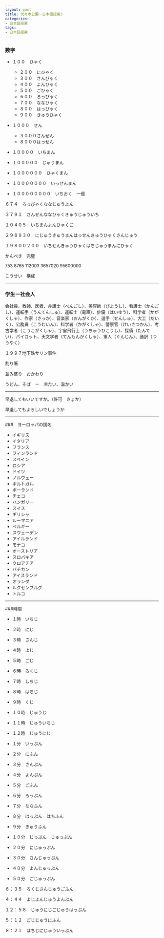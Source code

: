 ```yaml
---
layout: post
title: 代々木公園ー日本語授業3
categories:
- 日本語授業
tags:
- 日本語授業
---
```


### 数字

* １００　ひゃく
	* ２００　にひゃく
	* ３００　さんびゃく
	* ４００　よんひゃく
	* ５００　ごひゃく
	* ６００　ろっぴゃく
	* ７００　ななひゃく
	* ８００　はっぴゃく
	* ９００　きゅうひゃく
	
* １０００　せん
	* ３０００さんぜん
	* ８０００はっせん

* １００００　いちまん

* １０００００　じゅうまん

* １００００００　ひゃくまん

* １０００００００　いっせんまん

* １００００００００　いちおく　一億

６７４　ろっぴゃくななじゅうよん

３７９１　さんぜんななひゃくきゅうじゅういち

１０４０５　いちまんよんひゃくご

２９８９３０　にじゅうきゅうまんはっせんきゅうひゃくさんじゅう

１９８００２００　いちせんきゅうひゃくはちじゅうまんにひゃく

かんぺき　完璧

753 8765 112003 3657020 95600000

こうせい　構成

---
### 学生ー社会人

会社員、教師、医者、弁護士（べんごし）、美容師（びようし）、看護士（かんごし）、運転手（うんてんしゅ）、運転士（電車）、俳優（はいゆう）、科学者（かがくしゃ）、作家（さっか）、音楽家（おんがくか）、選手（せんしゅ）、大工（だいく）、公務員（こうむいん）、科学者（かがくしゃ）、警察官（けいさつかん）、考古学者（こうこがくしゃ）、宇宙飛行士（うちゅうひこうし）、探偵（たんてい）、パイロット、天文学者（てんもんがくしゃ）、軍人（ぐんじん）、通訳（つうやく）

１９９７地下鉄サリン事件

割り箸

並み盛り　おかわり

うどん、そば　ー　冷たい、温かい

---
早退してもいいですか。（許可　きょか）

早退してもよろしいでしょうか

---
###　ヨーロッパの国名
* イギリス
* イタリア
* フランス
* フィンランド
* スペイン
* ロシア
* ドイツ
* ノルウェー
* ポルトガル
* ポーランド
* チェコ
* ハンガリー
* スイス
* ギリシャ
* ルーマニア
* ベルギー
* スウェーデン
* アイルランド
* モナコ
* オーストリア
* スロバキア
* クロアチア
* バチカン
* アイスランド
* オランダ
* ルクセンブルグ
* トルコ

---
###時間
* １時　いちじ
* ２時　にじ
* ３時　さんじ
* ４時　よじ
* ５時　ごじ
* ６時　ろくじ
* ７時　しちじ
* ８時　はちじ
* ９時　くじ
* １０時　じゅうじ
* １１時　じゅういちじ
* １２時　じゅうにじ

* １分　いっぷん
* ２分　にふん
* ３分　さんぷん
* ４分　よんぷん
* ５分　ごふん
* ６分　ろっぷん
* ７分　ななふん
* ８分　はっぷん　はちふん
* ９分　きゅうふん
* １０分　じっぷん　じゅっぷん
* ２０分　にじゅっぷん
* ３０分　さんじゅっぷん
* ４０分　よんじゅっぷん
* ５０分　ごじゅっぷん

６：３５　ろくじさんじゅうごふん

４：４４　よじよんじゅうよんぷん

１２：５８　じゅうにじごじゅうはっぷん

５：１２　ごじじゅうにふん

８：２１　はちじにじゅういっぷん








